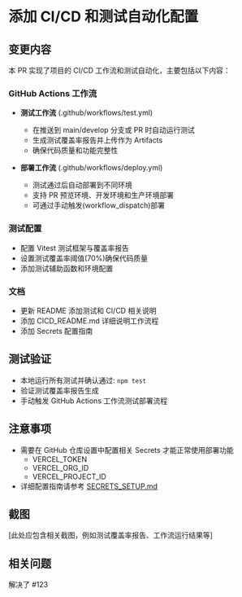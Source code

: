 # 添加 CI/CD 和测试自动化配置

## 变更内容

本 PR 实现了项目的 CI/CD 工作流和测试自动化，主要包括以下内容：

### GitHub Actions 工作流

- **测试工作流** (.github/workflows/test.yml)

  - 在推送到 main/develop 分支或 PR 时自动运行测试
  - 生成测试覆盖率报告并上传作为 Artifacts
  - 确保代码质量和功能完整性

- **部署工作流** (.github/workflows/deploy.yml)
  - 测试通过后自动部署到不同环境
  - 支持 PR 预览环境、开发环境和生产环境部署
  - 可通过手动触发(workflow_dispatch)部署

### 测试配置

- 配置 Vitest 测试框架与覆盖率报告
- 设置测试覆盖率阈值(70%)确保代码质量
- 添加测试辅助函数和环境配置

### 文档

- 更新 README 添加测试和 CI/CD 相关说明
- 添加 CICD_README.md 详细说明工作流程
- 添加 Secrets 配置指南

## 测试验证

- 本地运行所有测试并确认通过: `npm test`
- 验证测试覆盖率报告生成
- 手动触发 GitHub Actions 工作流测试部署流程

## 注意事项

- 需要在 GitHub 仓库设置中配置相关 Secrets 才能正常使用部署功能
  - VERCEL_TOKEN
  - VERCEL_ORG_ID
  - VERCEL_PROJECT_ID
- 详细配置指南请参考 [SECRETS_SETUP.md](./SECRETS_SETUP.md)

## 截图

[此处应包含相关截图，例如测试覆盖率报告、工作流运行结果等]

## 相关问题

解决了 #123
